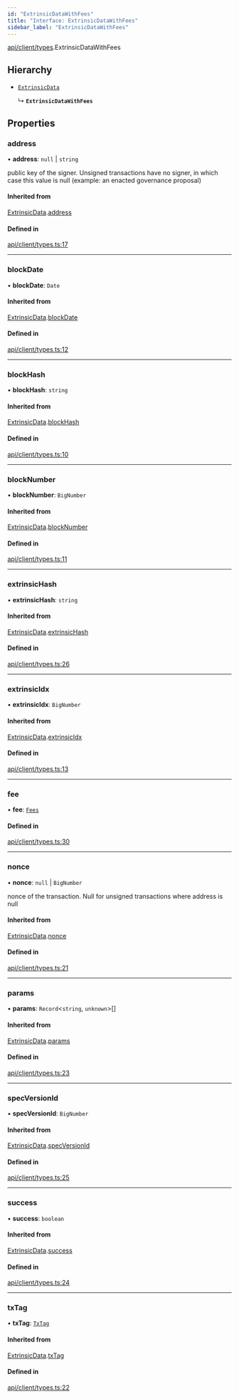 ```yaml
---
id: "ExtrinsicDataWithFees"
title: "Interface: ExtrinsicDataWithFees"
sidebar_label: "ExtrinsicDataWithFees"
---
```


[api/client/types](../../../../../modules/API/Client/Types/Types.md).ExtrinsicDataWithFees

## Hierarchy

- [`ExtrinsicData`](../ExtrinsicData/ExtrinsicData.md)

  ↳ **`ExtrinsicDataWithFees`**

## Properties

### address

• **address**: ``null`` \| `string`

public key of the signer. Unsigned transactions have no signer, in which case this value is null (example: an enacted governance proposal)

#### Inherited from

[ExtrinsicData](../ExtrinsicData/ExtrinsicData.md).[address](../ExtrinsicData/ExtrinsicData.md#address)

#### Defined in

[api/client/types.ts:17](https://github.com/PolymeshAssociation/polymesh-sdk/blob/8a9e72221/src/api/client/types.ts#L17)

___

### blockDate

• **blockDate**: `Date`

#### Inherited from

[ExtrinsicData](../ExtrinsicData/ExtrinsicData.md).[blockDate](../ExtrinsicData/ExtrinsicData.md#blockdate)

#### Defined in

[api/client/types.ts:12](https://github.com/PolymeshAssociation/polymesh-sdk/blob/8a9e72221/src/api/client/types.ts#L12)

___

### blockHash

• **blockHash**: `string`

#### Inherited from

[ExtrinsicData](../ExtrinsicData/ExtrinsicData.md).[blockHash](../ExtrinsicData/ExtrinsicData.md#blockhash)

#### Defined in

[api/client/types.ts:10](https://github.com/PolymeshAssociation/polymesh-sdk/blob/8a9e72221/src/api/client/types.ts#L10)

___

### blockNumber

• **blockNumber**: `BigNumber`

#### Inherited from

[ExtrinsicData](../ExtrinsicData/ExtrinsicData.md).[blockNumber](../ExtrinsicData/ExtrinsicData.md#blocknumber)

#### Defined in

[api/client/types.ts:11](https://github.com/PolymeshAssociation/polymesh-sdk/blob/8a9e72221/src/api/client/types.ts#L11)

___

### extrinsicHash

• **extrinsicHash**: `string`

#### Inherited from

[ExtrinsicData](../ExtrinsicData/ExtrinsicData.md).[extrinsicHash](../ExtrinsicData/ExtrinsicData.md#extrinsichash)

#### Defined in

[api/client/types.ts:26](https://github.com/PolymeshAssociation/polymesh-sdk/blob/8a9e72221/src/api/client/types.ts#L26)

___

### extrinsicIdx

• **extrinsicIdx**: `BigNumber`

#### Inherited from

[ExtrinsicData](../ExtrinsicData/ExtrinsicData.md).[extrinsicIdx](../ExtrinsicData/ExtrinsicData.md#extrinsicidx)

#### Defined in

[api/client/types.ts:13](https://github.com/PolymeshAssociation/polymesh-sdk/blob/8a9e72221/src/api/client/types.ts#L13)

___

### fee

• **fee**: [`Fees`](../Fees/Fees.md)

#### Defined in

[api/client/types.ts:30](https://github.com/PolymeshAssociation/polymesh-sdk/blob/8a9e72221/src/api/client/types.ts#L30)

___

### nonce

• **nonce**: ``null`` \| `BigNumber`

nonce of the transaction. Null for unsigned transactions where address is null

#### Inherited from

[ExtrinsicData](../ExtrinsicData/ExtrinsicData.md).[nonce](../ExtrinsicData/ExtrinsicData.md#nonce)

#### Defined in

[api/client/types.ts:21](https://github.com/PolymeshAssociation/polymesh-sdk/blob/8a9e72221/src/api/client/types.ts#L21)

___

### params

• **params**: `Record`\<`string`, `unknown`\>[]

#### Inherited from

[ExtrinsicData](../ExtrinsicData/ExtrinsicData.md).[params](../ExtrinsicData/ExtrinsicData.md#params)

#### Defined in

[api/client/types.ts:23](https://github.com/PolymeshAssociation/polymesh-sdk/blob/8a9e72221/src/api/client/types.ts#L23)

___

### specVersionId

• **specVersionId**: `BigNumber`

#### Inherited from

[ExtrinsicData](../ExtrinsicData/ExtrinsicData.md).[specVersionId](../ExtrinsicData/ExtrinsicData.md#specversionid)

#### Defined in

[api/client/types.ts:25](https://github.com/PolymeshAssociation/polymesh-sdk/blob/8a9e72221/src/api/client/types.ts#L25)

___

### success

• **success**: `boolean`

#### Inherited from

[ExtrinsicData](../ExtrinsicData/ExtrinsicData.md).[success](../ExtrinsicData/ExtrinsicData.md#success)

#### Defined in

[api/client/types.ts:24](https://github.com/PolymeshAssociation/polymesh-sdk/blob/8a9e72221/src/api/client/types.ts#L24)

___

### txTag

• **txTag**: [`TxTag`](../../../../../modules/Generated/Types/Types.md#txtag)

#### Inherited from

[ExtrinsicData](../ExtrinsicData/ExtrinsicData.md).[txTag](../ExtrinsicData/ExtrinsicData.md#txtag)

#### Defined in

[api/client/types.ts:22](https://github.com/PolymeshAssociation/polymesh-sdk/blob/8a9e72221/src/api/client/types.ts#L22)
